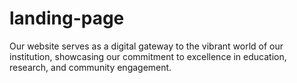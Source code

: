 # landing-page
Our website serves as a digital gateway to the vibrant world of our institution, showcasing our commitment to excellence in education, research, and community engagement.
